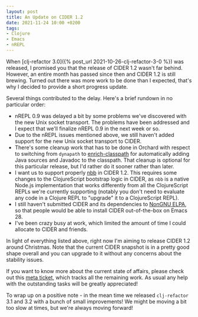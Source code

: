 ```yaml
---
layout: post
title: An Update on CIDER 1.2
date: 2021-11-24 10:00 +0200
tags:
- Clojure
- Emacs
- nREPL
---
```


When [clj-refactor 3.0]({% post_url 2021-10-26-clj-refactor-3-0 %}) was
released, I promised you that the release of CIDER 1.2 wasn't far
behind. However, an entire month has passed since then and CIDER 1.2 is still
brewing. Turned out there was more work to be done than I expected, that's why I
decided to provide a short progress update.

Several things contributed to the delay. Here's a brief rundown in no particular order:

- nREPL 0.9 was delayed a bit by some problems we've discovered with the new Unix socket transport. The problems have been addressed and I expect that we'll finalize nREPL 0.9 in the next week or so.
- Due to the nREPL issues mentioned above, we still haven't added support for the new Unix socket transport to CIDER.
- There's some cleanup work that has to be done in Orchard with respect to switching
from `dynapath` to [enrich-classpath](https://github.com/clojure-emacs/enrich-classpath) for automatically adding Java sources and Javadoc to the classpath. That cleanup is optional for this particular release, but I'd rather do it sooner rather than later.
- I want us to support properly [nbb](https://github.com/babashka/nbb) in CIDER 1.2. This requires some changes to the ClojureScript bootstrap logic in CIDER, as `nbb`
is a native Node.js implementation that works differently from all the ClojureScript REPLs we're currently supporting (notably you don't need to evaluate any code in a Clojure REPL to "upgrade" it to a ClojureScript REPL).
- I still haven't submitted CIDER and its dependencies to [NonGNU ELPA](https://elpa.nongnu.org/nongnu/), so that people would be able to install CIDER out-of-the-box on Emacs 28.
- I've been crazy busy at work, which limited the amount of time I could allocate to CIDER and friends.

In light of everything listed above, right now I'm aiming to release CIDER 1.2
around Christmas. Note that the current CIDER snapshot is in a pretty good shape
overall and you can upgrade to it without any concerns about the stability
issues.

If you want to know more about the current state of affairs, please check out
this [meta ticket](https://github.com/clojure-emacs/cider/issues/3090), which
tracks all the remaining work.  As usual any help with the outstanding tasks
will be greatly appreciated!

To wrap up on a positive note - in the mean time we released `clj-refactor` 3.1 and 3.2 with a bunch of small improvements!
We might be moving a bit too slow at times, but we're always moving forward!
